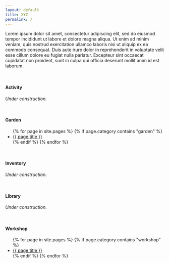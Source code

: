 ```yaml
---
layout: default
title: XYZ
permalink: /
---
```


Lorem ipsum dolor sit amet, consectetur adipiscing elit, sed do eiusmod tempor incididunt ut labore et dolore magna aliqua. Ut enim ad minim veniam, quis nostrud exercitation ullamco laboris nisi ut aliquip ex ea commodo consequat. Duis aute irure dolor in reprehenderit in voluptate velit esse cillum dolore eu fugiat nulla pariatur. Excepteur sint occaecat cupidatat non proident, sunt in culpa qui officia deserunt mollit anim id est laborum.

<br>


#### Activity

*Under construction.*

<br>


#### Garden

<ul>
  {% for page in site.pages %}
    {% if page.category contains "garden" %}
      <li><a href="{{ page.url }}" title="{{ page.title }}">{{ page.title }}</a></li>
    {% endif %}
  {% endfor %}
</ul>

<br>


#### Inventory

*Under construction.*

<br>


#### Library

*Under construction.*

<br>


#### Workshop

<ul>
  {% for page in site.pages %}
    {% if page.category contains "workshop" %}
      <li><a href="{{ page.url }}" title="{{ page.title }}">{{ page.title }}</a></li>
    {% endif %}
  {% endfor %}
</ul>

